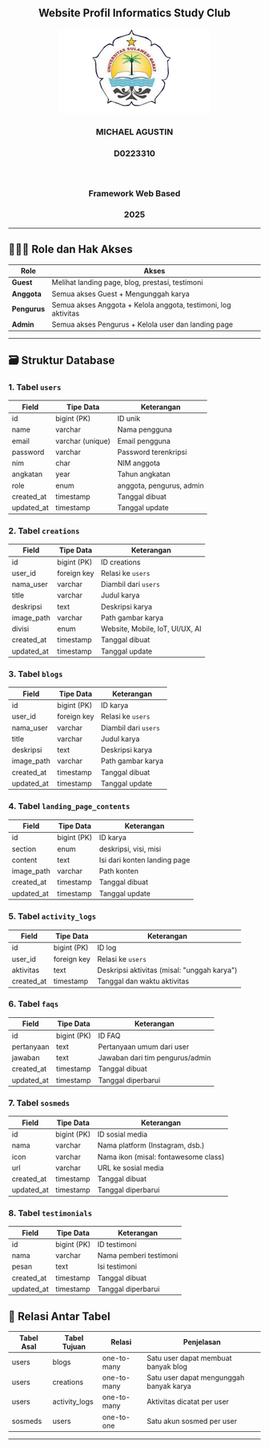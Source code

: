 ## <p align="center" style="margin-top: 0;">Website Profil Informatics Study Club</p>

<p align="center">
  <img src="/public/LogoUnsulbar.png" width="300" alt="LogoUnsulbar" />
</p>

### <p align="center">MICHAEL AGUSTIN</p>

### <p align="center">D0223310</p></br>

### <p align="center">Framework Web Based</p>

### <p align="center">2025</p>

---

## 🧑‍🤝‍🧑 Role dan Hak Akses

| Role         | Akses                                                          |
| ------------ | -------------------------------------------------------------- |
| **Guest**    | Melihat landing page, blog, prestasi, testimoni                |
| **Anggota**  | Semua akses Guest + Mengunggah karya                           |
| **Pengurus** | Semua akses Anggota + Kelola anggota, testimoni, log aktivitas |
| **Admin**    | Semua akses Pengurus + Kelola user dan landing page            |

---

## 🗃️ Struktur Database

### 1. Tabel `users`

| Field      | Tipe Data        | Keterangan               |
| ---------- | ---------------- | ------------------------ |
| id         | bigint (PK)      | ID unik                  |
| name       | varchar          | Nama pengguna            |
| email      | varchar (unique) | Email pengguna           |
| password   | varchar          | Password terenkripsi     |
| nim        | char             | NIM anggota              |
| angkatan   | year             | Tahun angkatan           |
| role       | enum             | anggota, pengurus, admin |
| created_at | timestamp        | Tanggal dibuat           |
| updated_at | timestamp        | Tanggal update           |

### 2. Tabel `creations`

| Field      | Tipe Data   | Keterangan                      |
| ---------- | ----------- | ------------------------------- |
| id         | bigint (PK) | ID creations                    |
| user_id    | foreign key | Relasi ke `users`               |
| nama_user  | varchar     | Diambil dari `users`            |
| title      | varchar     | Judul karya                     |
| deskripsi  | text        | Deskripsi karya                 |
| image_path | varchar     | Path gambar karya               |
| divisi     | enum        | Website, Mobile, IoT, UI/UX, AI |
| created_at | timestamp   | Tanggal dibuat                  |
| updated_at | timestamp   | Tanggal update                  |

### 3. Tabel `blogs`

| Field      | Tipe Data   | Keterangan           |
| ---------- | ----------- | -------------------- |
| id         | bigint (PK) | ID karya             |
| user_id    | foreign key | Relasi ke `users`    |
| nama_user  | varchar     | Diambil dari `users` |
| title      | varchar     | Judul karya          |
| deskripsi  | text        | Deskripsi karya      |
| image_path | varchar     | Path gambar karya    |
| created_at | timestamp   | Tanggal dibuat       |
| updated_at | timestamp   | Tanggal update       |

### 4. Tabel `landing_page_contents`

| Field      | Tipe Data   | Keterangan                   |
| ---------- | ----------- | ---------------------------- |
| id         | bigint (PK) | ID karya                     |
| section    | enum        | deskripsi, visi, misi        |
| content    | text        | Isi dari konten landing page |
| image_path | varchar     | Path konten                  |
| created_at | timestamp   | Tanggal dibuat               |
| updated_at | timestamp   | Tanggal update               |

### 5. Tabel `activity_logs`

| Field      | Tipe Data   | Keterangan                                  |
| ---------- | ----------- | ------------------------------------------- |
| id         | bigint (PK) | ID log                                      |
| user_id    | foreign key | Relasi ke `users`                           |
| aktivitas  | text        | Deskripsi aktivitas (misal: "unggah karya") |
| created_at | timestamp   | Tanggal dan waktu aktivitas                 |

### 6. Tabel `faqs`

| Field      | Tipe Data   | Keterangan                      |
| ---------- | ----------- | ------------------------------- |
| id         | bigint (PK) | ID FAQ                          |
| pertanyaan | text        | Pertanyaan umum dari user       |
| jawaban    | text        | Jawaban dari tim pengurus/admin |
| created_at | timestamp   | Tanggal dibuat                  |
| updated_at | timestamp   | Tanggal diperbarui              |

### 7. Tabel `sosmeds`

| Field      | Tipe Data   | Keterangan                           |
| ---------- | ----------- | ------------------------------------ |
| id         | bigint (PK) | ID sosial media                      |
| nama       | varchar     | Nama platform (Instagram, dsb.)      |
| icon       | varchar     | Nama ikon (misal: fontawesome class) |
| url        | varchar     | URL ke sosial media                  |
| created_at | timestamp   | Tanggal dibuat                       |
| updated_at | timestamp   | Tanggal diperbarui                   |

### 8. Tabel `testimonials`

| Field      | Tipe Data   | Keterangan             |
| ---------- | ----------- | ---------------------- |
| id         | bigint (PK) | ID testimoni           |
| nama       | varchar     | Nama pemberi testimoni |
| pesan      | text        | Isi testimoni          |
| created_at | timestamp   | Tanggal dibuat         |
| updated_at | timestamp   | Tanggal diperbarui     |

## 🔗 Relasi Antar Tabel

| Tabel Asal | Tabel Tujuan  | Relasi      | Penjelasan                              |
| ---------- | ------------- | ----------- | --------------------------------------- |
| users      | blogs         | one-to-many | Satu user dapat membuat banyak blog     |
| users      | creations     | one-to-many | Satu user dapat mengunggah banyak karya |
| users      | activity_logs | one-to-many | Aktivitas dicatat per user              |
| sosmeds    | users         | one-to-one  | Satu akun sosmed per user               |

---
